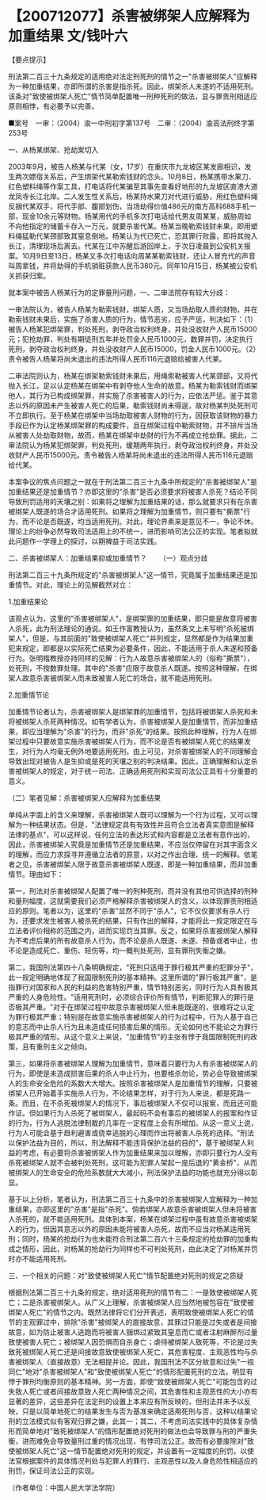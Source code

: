 # 【200712077】杀害被绑架人应解释为加重结果 文/钱叶六

【要点提示】

刑法第二百三十九条规定的适用绝对法定刑死刑的情节之一"杀害被绑架人"应解释为一种加重结果，亦即所谓的杀害是指杀死。因此，绑架杀人未遂的不适用死刑。该条对"致使被绑架人死亡"情节简单配置唯一刑种死刑的做法，显与罪责刑相适应原则相悖，有必要予以完善。

■案号　一审：（2004）渝一中刑初字第137号　二审：（2004）渝高法刑终字第253号

一、从杨某绑架、抢劫案切入

2003年9月，被告人杨某与代某（女，17岁）在重庆市九龙坡区某发廊相识，发生两次嫖宿关系后，产生绑架代某勒索钱财的念头。10月8日，杨某携带水果刀、红色塑料绳等作案工具，打电话将代某骗至其事先查看好地形的九龙坡区直港大道龙凤寺长江北岸。二人发生性关系后，杨某持水果刀对代进行威胁，用红色塑料绳反捆代某双手，将代手部、腹部划伤，当场劫得价值486元的南方高科688手机一部，现金10余元等财物。杨某用代的手机多次打电话给代男友周某某，威胁周如不向他指定的储蓄卡存入一万元，就要杀害代某。杨某当晚勒索钱财未果，即用塑料绳猛勒代某颈部致其窒息倒地。杨某认为代已死亡，恐其罪行败露，即将其抛入长江，清理现场后离去。代某在江中苏醒后游回岸上，于次日凌晨到公安机关报案。10月9日至13日，杨某又多次打电话向周某某勒索钱财，还让人冒充代的声音叫周拿钱，并将劫得的手机销赃获款人民币380元。同年10月15日，杨某被公安机关抓获归案。

就本案中被告人杨某行为的定罪量刑问题，一、二审法院存有较大分歧：

一审法院认为，被告人杨某为勒索钱财，绑架人质，又当场劫取人质的财物，并在勒索钱财未果后，实施了杀害人质的行为，情节恶劣，应予严惩，判决如下：（1）被告人杨某犯绑架罪，判处死刑，剥夺政治权利终身，并处没收财产人民币15000元；犯抢劫罪，判处有期徒刑五年并处罚金人民币1000元，数罪并罚，决定执行死刑，剥夺政治权利终身，并处没收财产人民币15000，罚金人民币1000元。（2）责令被告人杨某将尚未退出的违法所得人民币116元退赔给被害人代某。

二审法院则认为，杨某在绑架勒索钱财未果后，用绳索勒被害人代某颈部，又将代抛入长江，足以认定杨某在绑架中有剥夺他人生命的故意。杨某为勒索钱财而绑架他人，其行为已构成绑架罪，并实施了杀害被害人的行为，应依法严惩。鉴于其意志以外的原因未产生被害人死亡的后果，勒索钱财尚未得逞，故对杨某判处死刑可不立即执行。至于杨某在绑架中当场劫取被害人财物的行为，因获取该财物的暴力手段已作为认定杨某绑架罪的构成要件，且在绑架过程中勒索财物，并不排斥当场从被害人处劫取财物，故而，杨某在绑架中劫财的行为不再成立抢劫罪。据此，二审法院认为杨某犯绑架罪，判处死刑，缓期两年执行，剥夺政治权利终身，并处没收财产人民币15000元。责令被告人杨某将尚未退出的违法所得人民币116元退赔给代某。

本案争议的焦点问题之一就在于刑法第二百三十九条中所规定的"杀害被绑架人"是加重结果还是加重情节？亦即这里的"杀害"是否必须要求将被害人杀死？结论不同导致刑罚适用的天壤之别：如果将之理解为加重结果的话，那么就要求只有在杀害被绑架人既遂的场合才适用死刑。如果将之理解为加重情节，则只要有"撕票"行为，而不论是否既遂，均当适用死刑。对此，理论界素来是意见不一，争论不休。理论上的纷争必然导致司法适用上的不统一，进而影响司法公正的实现。笔者拟就此问题作一学理上的探讨，以期裨益于司法实践。

二、杀害被绑架人：加重结果抑或加重情节？ 　　（一）观点分歧

刑法第二百三十九条所规定的"杀害被绑架人"这一情节，究竟属于加重结果还是加重情节。对此，理论上的见解截然对立：

1.加重结果论

该观点认为，这里的"杀害被绑架人"，是绑架罪的加重结果，即只能是故意将被害人杀死，此为刑法理论的通说。如王作富教授认为，虽然条文上未写明"杀死被绑架人"，但是，与其前面的"致使被绑架人死亡"并列规定，显然都是作为结果加重犯来规定，即都是以实际死亡结果为必要条件，因此，不能适用于杀人未遂和预备行为。张明楷教授亦持同样的见解：行为人故意杀害被绑架人的（俗称"撕票"），处死刑，不按数罪处理。其中的"杀害"应限于故意杀人既遂。按照这种理解，在绑架人故意杀害被绑架人而未致被害人死亡的场合，就不能适用死刑。

2.加重情节论

加重情节论者认为，杀害被绑架人是绑架罪的加重情节，包括将被绑架人杀死和未将被绑架人杀死两种情况。如有学者认为，杀害被绑架人是加重情节，而非加重结果，即应当理解为"杀害"的行为，而非"杀死"的结果。按照此种理解，行为人在绑架过程中只要故意实施杀害被绑架人行为，而不论是否有被绑架人死亡的结果发生，对行为人均毫无例外地要适用死刑。由上可见，对杀害被绑架人的不同理解会导致出现对被告人是生抑或是死的天壤之别的判决结果。因此，正确理解和认定杀害被绑架人的规定，对于统一司法、正确适用死刑和实现司法公正具有十分重要的意义。

（二）笔者见解：杀害被绑架人应解释为加重结果

单纯从字面上的含义来理解，杀害被绑架人既可以理解为一个行为过程，又可以理解为一种结果状态。但是，"法律规定具有有效性并且符合立法者真实意图是解释法律的基点"，可以这样说，任何立法的表达形式和内容都是立法者有意作出的，因此，杀害被绑架人究竟是加重情节还是加重结果，不应当仅停留在对其字面含义的理解，而应力求探寻并遵循立法者的原意，以对之作出合理、统一的解释。依笔者之见，杀害被绑架人限于故意杀害被绑架人既遂，即是一种加重结果，而非加重情节。理由如下：

第一，刑法对杀害被绑架人配置了唯一的刑种死刑，而并没有其他可供选择的刑种和量刑幅度，这就需要我们必须严格解释杀害被绑架人的含义，以体现罪责刑相适应的原则。笔者以为，这里的"杀害"显然不同于"杀人"，它不仅仅要求有杀人行为，还要求发生被害人被杀死的结果，只有作出的解释，才能将此一规定限定在与立法者评价相称的范围之内，进而实现罚当其罪。反之，如果将杀害被绑架人解释为不考虑后果的所有故意杀人行为，而不论是杀人既遂、未遂、预备或者中止，也不论是造成死亡、重伤、轻伤等，均一概判处死刑，显有罪刑失衡之嫌。

第二，我国刑法第四十八条明确规定，"死刑只适用于罪行极其严重的犯罪分子"，此一规定明确地体现了我国限制死刑的基本精神。这里所谓的"罪行极其严重"，是指罪行对国家和人民的利益的危害特别严重，情节特别恶劣，同时行为人具有极其严重的人身危险性。"适用死刑时，必须综合评价所有情节，判断犯罪人的罪行是否极其严重。"对于在绑架过程中故意杀害被绑架人但未能既遂的，很难将之认定为罪行极其严重；特别是在故意实施杀害被绑架人的行为过程中，行为人基于自己的意志而中止杀人行为且未造成任何损害后果的情形，无论如何也不能论之为罪行极其严重的情形。从这个意义上来说，"加重情节"的主张有悖于我国限制死刑的政策，且有重刑主义之倾向。

第三，如果将杀害被绑架人理解为加重情节，意味着只要行为人有杀害被绑架人的行为，即使是未造成损害后果的杀人中止行为，也要格杀勿论，势必会导致被绑架人的生命安全危险的系数大大增大。按照杀害被绑架人是加重情节的理解，只要被绑架人已开始着手实施杀人行为，不论结果怎样，对于行为人来说，都是死路一条。而且，在不杀死被绑架人的情况下，事后被绑架人不仅可以报案，而且还可能作证。但如果行为人杀死了被绑架人，最起码不会有事后的被绑架人的报案和作证的行为，行为人逃脱法律制裁的几率在一定程度上会有所增加。从这一意义上说，行为人可能会基于趋利避害或侥幸逃脱的心理而作出将被害人杀死的选择。"刑法以保护法益为目的，所以，刑法解释不能违背保护法益的目的"，基于被绑架人利益的考虑，有必要将杀害被绑架人作为加重结果来加以理解，亦即只要行为人没有杀死被绑架人就不会被判处死刑，这可能为犯罪人架起一座后退的"黄金桥"，从而被绑架人的生命安全的危险系数就大大减小，刑法保护法益的功能也就充分得以彰显。

基于以上分析，笔者认为，刑法第二百三十九条中的杀害被绑架人宜解释为一种加重结果，亦即这里的"杀害"是指"杀死"。倘若绑架人故意杀害被绑架人但未将被害人杀死的，就不能适用死刑。具体到本案，杨某在绑架过程中虽有故意杀害被绑架人的行为，但因其意志以外的原因未能将被害人杀死，故而不应当对杨某适用死刑；同时，杨某的抢劫行为也未能符合刑法第二百六十三条规定的抢劫罪的加重构成之情形，因此，对杨某的抢劫行为同样也不可判处死刑，由此决定了对杨某并罚时亦不能适用死刑。

三、一个相关的问题：对"致使被绑架人死亡"情节配置绝对死刑的规定之质疑

根据刑法第二百三十九条的规定，绝对适用死刑的情节有二：一是致使被绑架人死亡；二是杀害被绑架人。从广义上理解，杀害被绑架人应当然地被包容在"致使被绑架人死亡"的情节之内。既然法律将它们分开表述，表明致使被绑架人死亡的情节的主观罪过中，排除"杀害"被绑架人的直接故意，其罪过只能是过失或者是间接故意，如为防止被害人逃跑而将被害人捆绑过紧致其窒息而亡或者注射麻醉剂过量致使被害人死亡；被绑架人因恐惧而自杀身亡；虐待被绑架人致死等，不论是过失致死被绑架人死亡还是间接故意致使被绑架人死亡，其危害程度、主观恶性均与杀害被绑架人（直接故意）无法相提并论。因此，我国刑法不区分故意和过失"一视同仁"地对"杀害被绑架人"和"致使被绑架人死亡"的情形配置死刑的立法，明显有悖于罪刑均衡原则的基本精神。另一方面，即使"致使被绑架人死亡"可能包含的过失致人死亡或者间接故意致人死亡两种情况之间，其危害性和主观恶性的大小亦有显著的差异，这些差异在法定刑的设置上本来应有所反映的，但刑法并未予以反映，只是以简单地死亡的结果发生与否为基准来确定适用死刑与否，这种以结果论刑的立法模式似有客观归罪之嫌，此其一；其二，不考虑司法实践中的具体复杂情形而简单地对"致死被绑架人"的情形配置绝对死刑的做法也会导致罪与刑的严重失衡，进而难免会导致量刑过重的情况出现，有悖司法公正。故而有必要废除对"致使被绑架人死亡"这一情节配置绝对死刑的规定，并设置有一定幅度的刑罚，以使法官根据案件的具体情况判处与犯罪人的罪行、主观恶性以及人身危险性相适应的刑罚，保证司法公正的实现。

（作者单位：中国人民大学法学院）